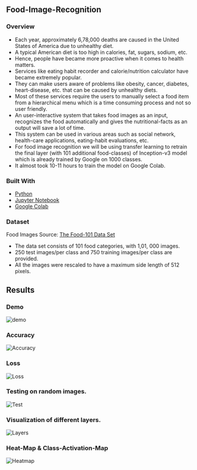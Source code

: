 ## Food-Image-Recognition
### Overview

* Each year, approximately 6,78,000 deaths are caused in the United States of America due to unhealthy diet. 
* A typical American diet is too high in calories, fat, sugars, sodium, etc. 
* Hence, people have became more proactive when it comes to health matters. 
* Services like eating habit recorder and calorie/nutrition calculator have became extremely popular. 
* They can make users aware of problems like obesity, cancer, diabetes, heart-disease, etc. that can be caused by unhealthy diets.
* Most of these services require the users to manually select a food item from a hierarchical menu which is a time consuming process and not so user friendly.   
* An user-interactive system that takes food images as an input, recognizes the food automatically and gives the nutritional-facts as an output will save a lot of time. 
* This system can be used in various areas such as social network, health-care applications, eating-habit evaluations, etc.
* For food image recognition we will be using transfer learning to retrain the final layer (with 101 additional food-classes) of Inception-v3 model which is already trained by Google on 1000 classes.
* It almost took 10-11 hours to train the model on Google Colab.    

### Built With

* [Python](https://www.python.org/)
* [Jupyter Notebook](https://jupyter.org/)
* [Google Colab](https://colab.research.google.com/)

### Dataset


Food Images Source: [The Food-101 Data Set](https://data.vision.ee.ethz.ch/cvl/datasets_extra/food-101/)
  
  * The data set consists of 101 food categories, with 1,01, 000 images.
  * 250 test images/per class and 750 training images/per class are provided.
  * All the images were rescaled to have a maximum side length of 512 pixels. 

## Results

### Demo

![demo](.images/demo/food_image_recognition.gif)

### Accuracy

![Accuracy](.images/accuracy.png)

### Loss

![Loss](.images/loss.png)

### Testing on random images.

![Test](.images/test.png)

### Visualization of different layers.

![Layers](.images/layers.png)

### Heat-Map & Class-Activation-Map 

![Heatmap](.images/heatmap.png)

